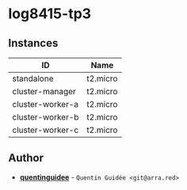 # log8415-tp3

## Instances

| ID               | Name     |
|------------------|----------|
| standalone       | t2.micro |
| cluster-manager  | t2.micro |
| cluster-worker-a | t2.micro |
| cluster-worker-b | t2.micro |
| cluster-worker-c | t2.micro |

## Author

* **[quentinguidee](https://github.com/quentinguidee)** - `Quentin Guidée <git@arra.red>`
